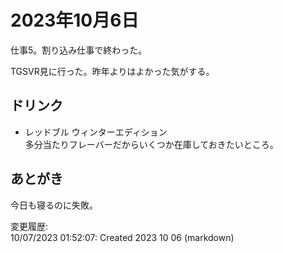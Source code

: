 # 2023年10月6日

仕事5。割り込み仕事で終わった。

TGSVR見に行った。昨年よりはよかった気がする。

## ドリンク

- レッドブル ウィンターエディション  
多分当たりフレーバーだからいくつか在庫しておきたいところ。

## あとがき

今日も寝るのに失敗。

変更履歴:  
10/07/2023 01:52:07: Created 2023 10 06 (markdown)  
